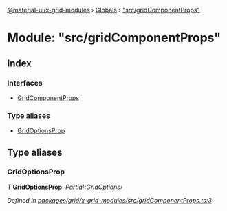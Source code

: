 [@material-ui/x-grid-modules](../README.md) › [Globals](../globals.md) › ["src/gridComponentProps"](_src_gridcomponentprops_.md)

# Module: "src/gridComponentProps"

## Index

### Interfaces

- [GridComponentProps](../interfaces/_src_gridcomponentprops_.gridcomponentprops.md)

### Type aliases

- [GridOptionsProp](_src_gridcomponentprops_.md#gridoptionsprop)

## Type aliases

### GridOptionsProp

Ƭ **GridOptionsProp**: _Partial‹[GridOptions](../interfaces/_src_models_gridoptions_.gridoptions.md)›_

_Defined in [packages/grid/x-grid-modules/src/gridComponentProps.ts:3](https://github.com/mui-org/material-ui-x/blob/a679779/packages/grid/x-grid-modules/src/gridComponentProps.ts#L3)_
